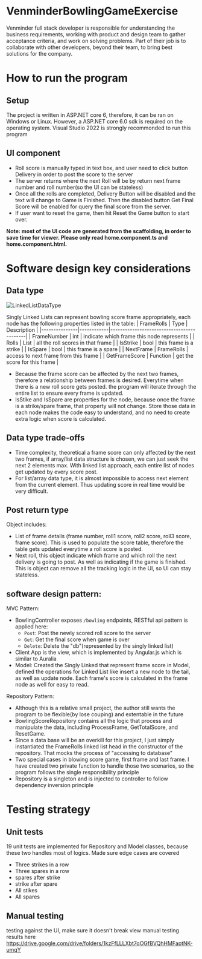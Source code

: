 
# VenminderBowlingGameExercise
Venminder full stack developer is responsible for understanding the business requirements, working with product and design team to gather acceptance criteria, and work on solving problems. Part of their job is to collaborate with other developers, beyond their team, to bring best solutions for the company.

# How to run the program
## Setup
The project is written in ASP.NET core 6, therefore, it can be ran on Windows or Linux. However, a ASP.NET core 6.0 sdk is required on the operating system. Visual Studio 2022 is strongly recommonded to run this program

## UI component
- Roll score is manually typed in text box, and user need to click button Delivery in order to post the score to the server
- The server returns where the next Roll will be by return next frame number and roll number(so the UI can be stateless)
- Once all the rolls are completed, Delivery Button will be disabled and the text will change to Game is Finished. Then the disabled button Get Final Score will be enabled for query the final score from the server.
- If user want to reset the game, then hit Reset the Game button to start over.

**Note: most of the UI code are generated from the scaffolding, in order to save time for viewer. Please only read home.component.ts and home.component.html.**


# Software design key considerations
## Data type
![LinkedListDataType](https://github.com/lawsberryPi/VenminderBowlingGameExercise/assets/25314065/587ecc14-0726-4bba-a618-85405177d29a)

Singly Linked Lists can represent bowling score frame appropriately, each node has the following properties listed in the table:
| FrameRolls    | Type       | Description                               |
|---------------|------------|-------------------------------------------|
| FrameNumber   | int        | indicate which frame this node represents |
| Rolls         | List<int>  | all the roll scores in that frame         |
| IsStrike      | bool       | this frame is a strike                    |
| IsSpare       | bool       | this frame is a spare                     |
| NextFrame     | FrameRolls | access to next frame from this frame      |
| GetFrameScore | Function   | get the score for this frame              |

- Because the frame score can be affected by the next two frames, therefore a relationship between frames is desired. Everytime when there is a new roll score gets posted. the program will iterate through the entire list to ensure every frame is updated.
- IsStike and IsSpare are properties for the node, because once the frame is a strike/spare frame, that property will not change. Store those data in each node makes the code easy to understand, and no need to create extra logic when score is calculated.

## Data type trade-offs
- Time complexity, theoretical a frame score can only affected by the next two frames, if array/list data structure is chosen, we can just seek the next 2 elements max. With linked list approach, each entire list of nodes get updated by every score post.
- For list/array data type, it is almost impossible to access next element from the current element. Thus updating score in real time would be very difficult.

## Post return type
Object includes:
- List of frame details (frame number, roll1 score, roll2 score, roll3 score, frame score). This is used to populate the score table, therefore the table gets updated everytime a roll score is posted.
- Next roll, this object indicate which frame and which roll the next delivery is going to post. As well as indicating if the game is finished. This is object can remove all the tracking logic in the UI, so UI can stay stateless.

## software design pattern: 
MVC Pattern:
- BowlingController exposes `/bowling` endpoints, RESTful api pattern is applied here:
    - `Post`: Post the newly scored roll score to the server
    - `Get`: Get the final score when game is over
    - `Delete`: Delete the "db"(represented by the singly linked list)
- Client App is the view, which is implemented by Angular.js which is similar to Auralia 
- Model: Created the Singly Linked that represent frame score in Model, defined the operations for Linked List like insert a new node to the tail, as well as update node. Each frame's score is calculated in the frame node as well for easy to read.

Repository Pattern:
- Although this is a relative small project, the author still wants the program to be flexible(by lose couping) and extentable in the future
- BowlingScoreRepository contains all the logic that process and manipulate the data, including ProcessFrame, GetTotalScore, and ResetGame.
- Since a data base will be an overkill for this project, I just simply instantiated the FrameRolls linked list head in the constructor of the repository. That mocks the process of "accessing to database"
- Two special cases in blowing score game, first frame and last frame. I have created two private function to handle those two scenarios, so the program follows the single responsibility principle
- Repository is a singleton and is injected to controller to follow dependency inversion principle

# Testing strategy
## Unit tests
19 unit tests are implemented for Repository and Model classes, because these two handles most of logics. Made sure edge cases are covered
- Three strikes in a row
- Three spares in a row
- spares after strike 
- strike after spare 
- All stikes 
- All spares 

## Manual testing
testing against the UI, make sure it doesn't break
view manual testing results here https://drive.google.com/drive/folders/1kzFfLLLXbt7qOGfBVQhHMFaptNK-umqY
